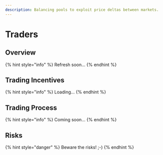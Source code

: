 ```yaml
---
description: Balancing pools to exploit price deltas between markets.
---
```


# Traders

## Overview

{% hint style="info" %}
Refresh soon...
{% endhint %}

## Trading Incentives

{% hint style="info" %}
Loading...
{% endhint %}

## Trading Process

{% hint style="info" %}
Coming soon...
{% endhint %}

## Risks

{% hint style="danger" %}
Beware the risks! ;-\)
{% endhint %}

